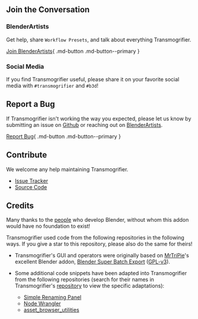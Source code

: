 ## Join the Conversation
### BlenderArtists
Get help, share `Workflow Presets`, and talk about everything Transmogrifier.

[Join BlenderArtists](https://blenderartists.org/t/transmogrifier-free-3d-batch-converter-addon/1475060){ .md-button .md-button--primary }

### Social Media
If you find Transmogrifier useful, please share it on your favorite social media with `#transmogrifier` and `#b3d`!

## Report a Bug
If Transmogrifier isn't working the way you expected, please let us know by submitting an issue on [Github](https://github.com/SapwoodStudio/Transmogrifier/issues) or reaching out on [BlenderArtists](https://blenderartists.org/t/transmogrifier-free-3d-batch-converter-addon/1475060).

[Report Bug](https://github.com/SapwoodStudio/Transmogrifier/issues){ .md-button .md-button--primary }

## Contribute
We welcome any help maintaining Transmogrifier.  

- [Issue Tracker](https://github.com/SapwoodStudio/Transmogrifier/issues)
- [Source Code](https://github.com/SapwoodStudio/Transmogrifier/)

## Credits

Many thanks to the [people](https://www.blender.org/about/people/) who develop Blender, without whom this addon would have no foundation to exist!

Transmogrifier used code from the following repositories in the following ways. If you give a star to this repository, please also do the same for theirs!

- Transmogrifier's GUI and operators were originally based on [MrTriPie](https://github.com/mrtripie)'s excellent Blender addon, [Blender Super Batch Export](https://github.com/mrtripie/Blender-Super-Batch-Export) ([GPL-v3](https://www.blender.org/support/faq/#using-blender-8)). 

- Some additional code snippets have been adapted into Transmogrifier from the following repositories (search for their names in Transmogrifier's [repository](https://github.com/SapwoodStudio/Transmogrifier) to view the specific adaptations):

    - [Simple Renaming Panel](https://github.com/Weisl/simple_renaming_panel/)
    - [Node Wrangler](https://docs.blender.org/manual/en/latest/addons/node/node_wrangler.html)
    - [asset_browser_utilities](https://github.com/Gorgious56/asset_browser_utilities)
